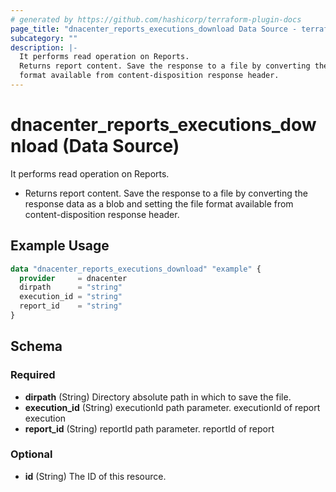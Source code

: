 ```yaml
---
# generated by https://github.com/hashicorp/terraform-plugin-docs
page_title: "dnacenter_reports_executions_download Data Source - terraform-provider-dnacenter"
subcategory: ""
description: |-
  It performs read operation on Reports.
  Returns report content. Save the response to a file by converting the response data as a blob and setting the file
  format available from content-disposition response header.
---
```


# dnacenter_reports_executions_download (Data Source)

It performs read operation on Reports.

- Returns report content. Save the response to a file by converting the response data as a blob and setting the file
format available from content-disposition response header.

## Example Usage

```terraform
data "dnacenter_reports_executions_download" "example" {
  provider     = dnacenter
  dirpath      = "string"
  execution_id = "string"
  report_id    = "string"
}
```

<!-- schema generated by tfplugindocs -->
## Schema

### Required

- **dirpath** (String) Directory absolute path in which to save the file.
- **execution_id** (String) executionId path parameter. executionId of report execution
- **report_id** (String) reportId path parameter. reportId of report

### Optional

- **id** (String) The ID of this resource.


